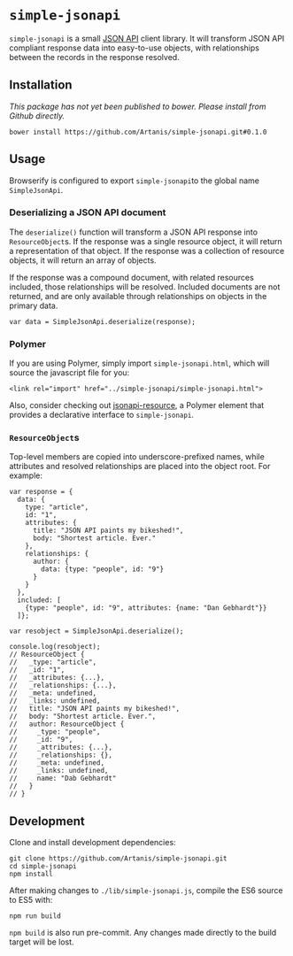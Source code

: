 # `simple-jsonapi`

`simple-jsonapi` is a small [JSON API](https://jsonapi.org) client library. It will transform JSON API compliant response data into easy-to-use objects, with relationships between the records in the response resolved.

## Installation

*This package has not yet been published to bower. Please install from Github directly.*

    bower install https://github.com/Artanis/simple-jsonapi.git#0.1.0

## Usage

Browserify is configured to export `simple-jsonapi`to the global name `SimpleJsonApi`.

### Deserializing a JSON API document

The `deserialize()` function will transform a JSON API response into
`ResourceObject`s. If the response was a single resource object, it will return a representation of that object. If the response was a collection of resource objects, it will return an array of objects.

If the response was a compound document, with related resources included, those relationships will be resolved. Included documents are not returned, and are only available through relationships on objects in
the primary data.

    var data = SimpleJsonApi.deserialize(response);

### Polymer

If you are using Polymer, simply import `simple-jsonapi.html`, which will source the javascript file for you:

    <link rel="import" href="../simple-jsonapi/simple-jsonapi.html">

Also, consider checking out [jsonapi-resource](https://github.com/Artanis/jsonapi-resource), a Polymer element that provides a declarative interface to `simple-jsonapi`.

### `ResourceObject`s

Top-level members are copied into underscore-prefixed names, while attributes and resolved relationships are placed into the object root. For example:

    var response = {
      data: {
        type: "article",
        id: "1",
        attributes: {
          title: "JSON API paints my bikeshed!",
          body: "Shortest article. Ever."
        },
        relationships: {
          author: {
            data: {type: "people", id: "9"}
          }
        }
      },
      included: [
        {type: "people", id: "9", attributes: {name: "Dan Gebhardt"}}
      ]};

    var resobject = SimpleJsonApi.deserialize();

    console.log(resobject);
    // ResourceObject {
    //   _type: "article",
    //   _id: "1",
    //   _attributes: {...},
    //   _relationships: {...},
    //   _meta: undefined,
    //   _links: undefined,
    //   title: "JSON API paints my bikeshed!",
    //   body: "Shortest article. Ever.",
    //   author: ResourceObject {
    //     _type: "people",
    //     _id: "9",
    //     _attributes: {...},
    //     _relationships: {},
    //     _meta: undefined,
    //     _links: undefined,
    //     name: "Dab Gebhardt"
    //   }
    // }

## Development

Clone and install development dependencies:

    git clone https://github.com/Artanis/simple-jsonapi.git
    cd simple-jsonapi
    npm install

After making changes to `./lib/simple-jsonapi.js`, compile the ES6
source to ES5 with:

    npm run build

`npm build` is also run pre-commit. Any changes made directly to the
build target will be lost.
